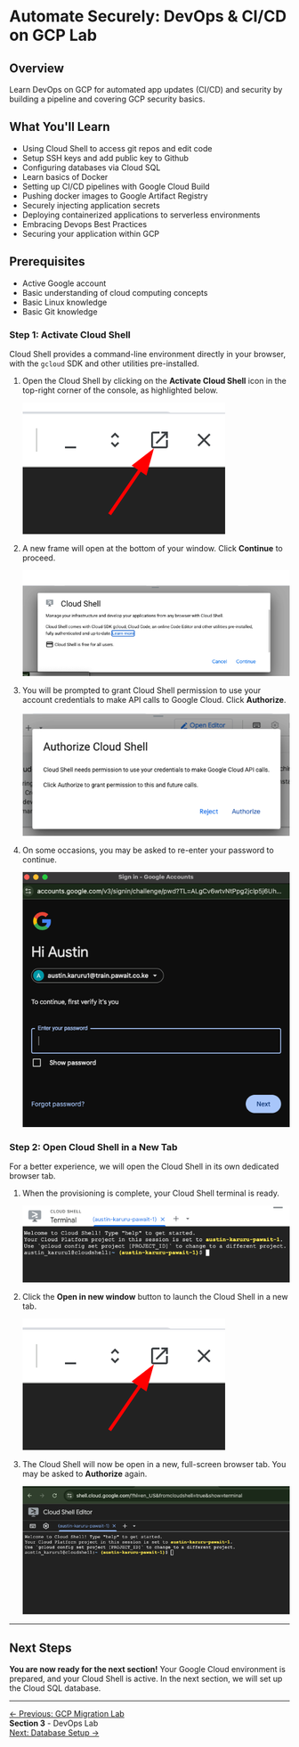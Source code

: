 #  Automate Securely: DevOps & CI/CD on GCP Lab
## Overview
Learn DevOps on GCP for automated app updates (CI/CD) and security by building a pipeline and covering GCP security basics.

## What You'll Learn

- Using Cloud Shell to access git repos and edit code
- Setup SSH keys and add public key to Github
- Configuring databases via Cloud SQL
- Learn basics of Docker
- Setting up CI/CD pipelines with Google Cloud Build
- Pushing docker images to Google Artifact Registry
- Securely injecting application secrets
- Deploying containerized applications to serverless environments
- Embracing Devops Best Practices
- Securing your application within GCP

## Prerequisites

- Active Google account
- Basic understanding of cloud computing concepts
- Basic Linux knowledge
- Basic Git knowledge

### Step 1: Activate Cloud Shell
Cloud Shell provides a command-line environment directly in your browser, with the `gcloud` SDK and other utilities pre-installed.

1.  Open the Cloud Shell by clicking on the **Activate Cloud Shell** icon in the top-right corner of the console, as highlighted below.

    ![Activate Cloud Shell Icon](assets/images/cloud_shell_open_in_new_window.png)

2.  A new frame will open at the bottom of your window. Click **Continue** to proceed.

    ![Click Continue for Cloud Shell](assets/images/cloud_shell_continue.png)

3.  You will be prompted to grant Cloud Shell permission to use your account credentials to make API calls to Google Cloud. Click **Authorize**.

    ![Authorize Cloud Shell](assets/images/cloud_shell_authorize.png)

4.  On some occasions, you may be asked to re-enter your password to continue.

    ![Re-authenticate for Cloud Shell](assets/images/gcp_reauth_password.png)

### Step 2: Open Cloud Shell in a New Tab

For a better experience, we will open the Cloud Shell in its own dedicated browser tab.

1.  When the provisioning is complete, your Cloud Shell terminal is ready.

    ![Cloud Shell Terminal Ready](assets/images/cloud_shell_terminal_ready.png)

2.  Click the **Open in new window** button to launch the Cloud Shell in a new tab.

    ![Open in New Window](assets/images/cloud_shell_open_in_new_window.png)

3.  The Cloud Shell will now be open in a new, full-screen browser tab. You may be asked to **Authorize** again.

    ![Cloud Shell in New Tab](assets/images/cloud_shell_new_tab.png)

---

## Next Steps

**You are now ready for the next section!** Your Google Cloud environment is prepared, and your Cloud Shell is active. In the next section, we will set up the Cloud SQL database.

---
<div class="page-nav">
  <div class="nav-item">
    <a href="../gcp-migration-lab/" class="btn-secondary">← Previous: GCP Migration Lab</a>
  </div>
  <div class="nav-item">
    <span><strong>Section 3</strong> -  DevOps Lab </span>
  </div>
  <div class="nav-item">
    <a href="../setup-cloud-sql" class="btn-primary">Next: Database Setup →</a>
  </div>
</div>